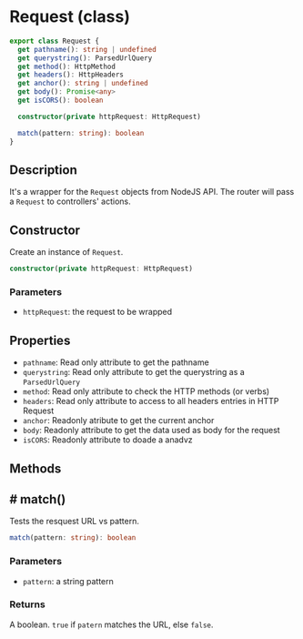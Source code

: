 # Request (class)

```ts
export class Request {
  get pathname(): string | undefined
  get querystring(): ParsedUrlQuery
  get method(): HttpMethod
  get headers(): HttpHeaders
  get anchor(): string | undefined
  get body(): Promise<any>
  get isCORS(): boolean

  constructor(private httpRequest: HttpRequest)

  match(pattern: string): boolean
}
```

## Description

It's a wrapper for the `Request` objects from NodeJS API. The router will pass a `Request` to controllers' actions.

## Constructor

Create an instance of `Request`.

```ts
constructor(private httpRequest: HttpRequest)
```

### Parameters

- `httpRequest`: the request to be wrapped

## Properties

- `pathname`: Read only attribute to get the pathname
- `querystring`: Read only attribute to get the querystring as a `ParsedUrlQuery`
- `method`: Read only attribute to check the HTTP methods (or verbs)
- `headers`: Read only attribute to access to all headers entries in HTTP Request
- `anchor`: Readonly atribute to get the current anchor
- `body`: Readonly attribute to get the data used as body for the request
- `isCORS`: Readonly attribute to doade a anadvz

## Methods

## # match()

Tests the resquest URL vs pattern.

```ts
match(pattern: string): boolean
```

### Parameters

- `pattern`: a string pattern

### Returns

A boolean. `true` if `patern` matches the URL, else `false`.

